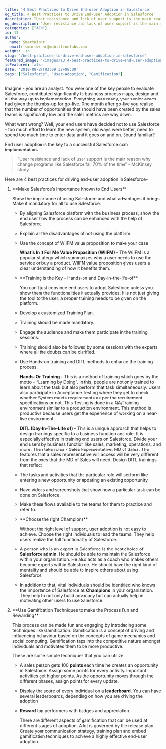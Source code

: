 ```yaml
---
title: '4 Best Practices to Drive End-user Adoption in Salesforce'
og_title: 4 Best Practices to Drive End-user Adoption in Salesforce
description: “User resistance and lack of user support is the main reason why change programs like Salesforce fail 70% of the time” - McKinsey study. Read about 4 best practices for driving end-user adoption in Salesforce
og_description: “User resistance and lack of user support is the main reason why change programs like Salesforce fail 70% of the time” - McKinsey study. Read about 4 best practices for driving end-user adoption in Salesforce
categories: ["ACM"]
id: 13
author:
  name: SmartWinnr
  email: smartwinnr@mobillionlabs.com
weight: -13
slug: "/best-practices-to-drive-end-user-adoption-in-salesforce"
featured_image: "/images/13.4-best-practices-to-drive-end-user-adoption-in-salesforce.png"
isFeatured: false
date: '2018-08-27T03:09:32+08:00'
tags: ["Salesforce", "User-Adoption", "Gamification"]
---
```


Imagine - you are an analyst. You were one of the key people to evaluate Salesforce,  contributed significantly to business process maps, design and all the way up to implementation. Everything was ready, your senior execs had given the thumbs-up for go-live. One month after go-live you realise that the number of opportunities that should have been created by the sales teams is significantly low and the sales metrics are way down.

What went wrong? Well, your end users have decided not to use Salesforce - too much effort to learn the new system, old ways were better, need to spend too much time to enter data and it goes on and on. Sound familiar?

End user adoption is the key to a successful Salesforce.com implementation.

> “User resistance and lack of user support is the main reason why change programs like Salesforce fail 70% of the time” - McKinsey study

Here are 4 best practices for driving end-user adoption in Salesforce-

<ol>
  <li class="ml-padding-top5"> **Make Salesforce’s Importance Known to End Users**</li>

  Show the importance of using Salesforce and what advantages it brings. Make it mandatory for all to use Salesforce.

* By aligning Salesforce platform with the business process, show the end user how the process can be enhanced with the help of Salesforce.

* Explain all the disadvantages of not using the platform.

* Use the concept of WIIFM value proposition to make your case

  **What’s In It For Me Value Proposition (WIIFM) -** The WIIFM is a popular strategy which summarizes why a user needs to use the service or buy a product. WIIFM value proposition gives users a clear understanding of how it benefits them.

  <li class="ml-padding-top5"> **Training is the Key - Hands-on and Day-in-the-life-of**</li>

  You can’t just convince end users to adopt Salesforce unless you show them the functionalities it actually provides. It is not just giving the tool to the user, a proper training needs to be given on the platform.

* Develop a customized Training Plan.

* Training should be made mandatory.

* Engage the audience and make them participate in the training sessions.

* Training should also be followed by some sessions with the experts where all the doubts can be clarified.

* Use Hands-on training and DITL methods to enhance the training process.

  **Hands-On Training -** This is a method of training which goes by the motto - “Learning by Doing”. In this, people are not only trained to learn about the task but also perform that task simultaneously. Users also participate in Acceptance Testing where they get to check whether System meets requirements as per the requirement specifications or not. This Testing is done in a QA/Training environment similar to a production environment. This method is productive because users get the experience of working on a near-live environment.

  **DITL (Day-In-The-Life of) -** This is a unique approach that helps to design trainings specific to a business function and role. It is especially effective in training end users on Salesforce. Divide your end users by business function like sales, marketing, operations, and more. Then take roles - Sales Representative, MD of Sales. The features that a sales representative will access will be very different from the ones that the MD of Sales will need. Design DITL trainings that reflect

* The tasks and activities that the particular role will perform like entering a new opportunity or updating an existing opportunity

* Have videos and screenshots that show how a particular task can be done on Salesforce.

* Make these flows available to the teams for them to practice and refer to.

  <li class="ml-padding-top5"> **Choose the right Champions**</li>

  Without the right level of support, user adoption is not easy to achieve. Choose the right individuals to lead the teams. They help users realize the full functionality of Salesforce.

*  A person who is an expert in Salesforce is the best choice of **Salesforce admin**. He should be able to maintain the Salesforce within your organization. He also acts as a coach who makes others become experts within Salesforce. He should have the right kind of mentality and should be able to inspire others about using Salesforce.

*  In addition to that, vital individuals should be identified who knows the importance of Salesforce as **Champions** in your organization. They help to not only build advocacy but can actually help in motivating other users to use Salesforce.

  <li class="ml-padding-top5"> **Use Gamification Techniques to make the Process Fun and Rewarding**</li>

  This process can be made fun and engaging by introducing some techniques like Gamification. Gamification is a concept of driving and influencing behaviour based on the concepts of game mechanics and social computing. Gamification taps into the competitive nature amongst individuals and motivates them to be more productive.

  These are some simple techniques that you can utilize:

* A sales person gets 100 **points** each time he creates an opportunity in Salesforce.  Assign some points for every activity. Important activities get higher points. As the opportunity moves through the different phases, assign points for every update.

* Display the score of every individual on a **leaderboard**. You can have several leaderboards, depending on how you are driving the adoption

* **Reward** top performers with badges and appreciation.

  There are different aspects of gamification that can be used at different stages of adoption. A lot is governed by the release plan. Create your communication strategy, training plan and embed gamification techniques to achieve a highly effective end-user adoption.
